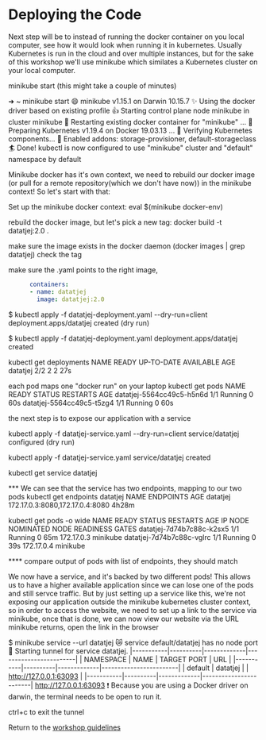 # Deploying the Code
Next step will be to instead of running the docker container on you local computer, see how it would look when running it in kubernetes. 
Usually Kubernetes is run in the cloud and over multiple instances, but for the sake of this workshop we'll use minikube which similates a Kubernetes cluster on your local computer. 

minikube start
(this might take a couple of minutes)

➜  ~ minikube start
😄  minikube v1.15.1 on Darwin 10.15.7
✨  Using the docker driver based on existing profile
👍  Starting control plane node minikube in cluster minikube
🔄  Restarting existing docker container for "minikube" ...
🐳  Preparing Kubernetes v1.19.4 on Docker 19.03.13 ...
🔎  Verifying Kubernetes components...
🌟  Enabled addons: storage-provisioner, default-storageclass
🏄  Done! kubectl is now configured to use "minikube" cluster and "default" namespace by default



Minikube docker has it's own context, we need to rebuild our docker image (or pull for a remote repository(which we don't have now)) in the minikube context! So let's start with that:

Set up the minikube docker context:
eval $(minikube docker-env)

rebuild the docker image, but let's pick a new tag:
docker build -t datatjej:2.0 .

make sure the image exists in the docker daemon (docker images | grep datatjej) check the tag


make sure the .yaml points to the right image, 

```yaml
      containers:
      - name: datatjej
        image: datatjej:2.0
```


$ kubectl apply -f datatjej-deployment.yaml --dry-run=client
deployment.apps/datatjej created (dry run)

$ kubectl apply -f datatjej-deployment.yaml
deployment.apps/datatjej created

kubectl get deployments
NAME       READY   UP-TO-DATE   AVAILABLE   AGE
datatjej   2/2     2            2           27s


each pod maps one "docker run" on your laptop
kubectl get pods 
NAME                        READY   STATUS    RESTARTS   AGE
datatjej-5564cc49c5-h5n6d   1/1     Running   0          60s
datatjej-5564cc49c5-t5zg4   1/1     Running   0          60s

the next step is to expose our application with a service

kubectl apply -f datatjej-service.yaml --dry-run=client
service/datatjej configured (dry run)

kubectl apply -f datatjej-service.yaml
service/datatjej created

kubectl get service datatjej

*** We can see that the service has two endpoints, mapping to our two pods
kubectl get endpoints datatjej
NAME       ENDPOINTS                         AGE
datatjej   172.17.0.3:8080,172.17.0.4:8080   4h28m

kubectl get pods -o wide
NAME                        READY   STATUS    RESTARTS   AGE   IP           NODE       NOMINATED NODE   READINESS GATES
datatjej-7d74b7c88c-k2sx5   1/1     Running   0          65m   172.17.0.3   minikube   <none>           <none>
datatjej-7d74b7c88c-vglrc   1/1     Running   0          39s   172.17.0.4   minikube   <none>           <none>

**** compare output of pods with list of endpoints, they should match

We now have a service, and it's backed by two different pods! This allows us to have a higher available application since we can lose one of the pods and still servce traffic. But by just setting up a service like this, we're not exposing our application outside the minikube kubernetes cluster context, so in order to access the website, we need to set up a link to the service via minikube, once that is done, we can now view our website via the URL minikube returns, open the link in the browser

$ minikube service --url datatjej
😿  service default/datatjej has no node port
🏃  Starting tunnel for service datatjej.
|-----------|----------|-------------|------------------------|
| NAMESPACE |   NAME   | TARGET PORT |          URL           |
|-----------|----------|-------------|------------------------|
| default   | datatjej |             | http://127.0.0.1:63093 |
|-----------|----------|-------------|------------------------|
http://127.0.0.1:63093
❗  Because you are using a Docker driver on darwin, the terminal needs to be open to run it.

ctrl+c to exit the tunnel

Return to the [workshop guidelines](./README.md)